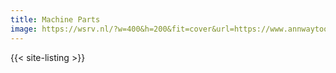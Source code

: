 ```yaml
---
title: Machine Parts
image: https://wsrv.nl/?w=400&h=200&fit=cover&url=https://www.annwaytools.com/proimages/pb/product/tool-holder/th-2/th-2-1-1.jpg
---
```


{{< site-listing >}}